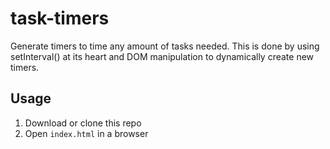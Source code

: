 # task-timers

Generate timers to time any amount of tasks needed. This is done by using setInterval() at its heart and DOM manipulation to dynamically create new timers.

## Usage

1) Download or clone this repo
2) Open `index.html` in a browser
